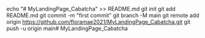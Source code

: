 echo "# MyLandingPage_Cabatcha" >> README.md
git init
git add README.md
git commit -m "first commit"
git branch -M main
git remote add origin https://github.com/floramae2021/MyLandingPage_Cabatcha.git
git push -u origin main#   M y L a n d i n g P a g e _ C a b a t c h a  
 